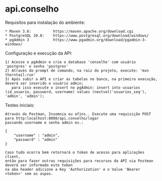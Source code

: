 # api.conselho

Requisítos para instalação do ambiente:

    * Maven 3.6:          https://maven.apache.org/download.cgi
    * PostgreSQL 10.8:    https://www.postgresql.org/download/windows/
    * pgAdmin 3           https://www.pgadmin.org/download/pgadmin-3-windows/

Configuração e execução da API:

    1) Acesse o pgAdmin e crie o database 'conselho' com usuário 'postgres' e senha 'postgres'
    2) Através do prompt de comando, na raiz do projeto, execute: 'mvn thorntail:run'
    3) Após subir a API e criar as tabelas no banco, na primeira execução, deverá ser inserido o usuário admin;
       para isso execute o insert no pgAdmin: insert into usuarios (id_usuario, password, username) values (nextval('usuarios_seq'), 'admin', 'admin');

Testes iniciais:

    Através do Postman, Insomnia ou afins.. Execute uma requisição POST para http:localhost:8080/api.conselho/logar
    passando username e senha admin ex.:

    {
        "username" : "admin",
        "password" : "admin"
    }

    Caso tudo ocorra bem retornará o token de acesso para aplicações client, 
    então para fazer outras requisições para recursos da API via Postman deverá ser informado este token
    na aba header adicione a Key 'Authorization' e o Value 'Bearer <token>' sem as aspas.